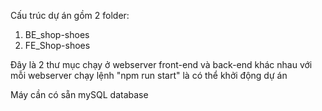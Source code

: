 Cấu trúc dự án gồm 2 folder: 
1. BE_shop-shoes
2. FE_Shop-shoes

Đây là 2 thư mục chạy ở webserver front-end và back-end khác nhau
với mỗi webserver chạy lệnh "npm run start" là có thể khởi động dự án

Máy cần có sẵn mySQL database
